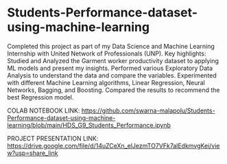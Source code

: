# Students-Performance-dataset-using-machine-learning
Completed this project as part of my Data Science and Machine Learning Internship with United Network of Professionals (UNP).
Key highlights:   Studied and Analyzed the Garment worker productivity dataset to applying ML models and present my insights. 
Performed various Exploratory Data Analysis to understand the data and compare the variables.
Experimented with different Machine Learning algorithms, Linear Regression, Neural Networks, Bagging, and Boosting.
Compared the results to recommend the best Regression model. 

COLAB NOTEBOOK LINK: https://github.com/swarna-malapolu/Students-Performance-dataset-using-machine-learning/blob/main/HDS_G9_Students_Performance.ipynb

PROJECT PRESENTATION LINK: https://drive.google.com/file/d/14uZCeXn_elJezmTO7VFk7alEdkmvgKei/view?usp=share_link
